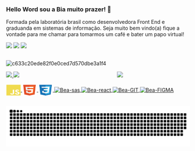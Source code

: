 <h4 align="center">
 
 ### Hello Word sou a Bia muito prazer! 👋
Formada pela laboratória brasil como desenvolvedora Front End e graduanda em sistemas de informação.
Seja muito bem vindo(a) fique a vontade para me chamar para tomarmos um café e bater um papo virtual!
 
 <a href= "www.linkedin.com/in/beatrizferraz-" target="_blank"><img src="https://img.shields.io/badge/-LinkedIn-%230077B5?style=for-the-badge&logo=linkedin&logoColor=white" target="_blank"></a> 
  <a href="https://www.instagram.com/trizferraz/" target="_blank"><img src="https://img.shields.io/badge/-Instagram-%23E4405F?style=for-the-badge&logo=instagram&logoColor=white" target="_blank"></a>
  <a href = "mailto:beaferraz.contato@gmail.com"><img src="https://img.shields.io/badge/-Gmail-%23333?style=for-the-badge&logo=gmail&logoColor=white" target="_blank"></a>

 ##
 
![c633c20ede82f0e0ced7d570dbe3a1f4](https://media.giphy.com/media/paTz7UZbPfTZFRYnnB/giphy.gif)




 <div>
  <a href="https://github.com/bea-ferraz">
  <img height="150em" src="https://github-readme-stats.vercel.app/api?username=bea-ferraz&show_icons=true&theme=dracula&include_all_commits=true&count_private=true"/>
  <img height="150em" src="https://github-readme-stats.vercel.app/api/top-langs/?username=bea-ferraz&layout=compact&langs_count=7&theme=dracula"/>
  <img align="right" min-width="200px" max-width="250px" width="200px" src="https://media.giphy.com/media/UoLt6Tm8wlSnWGfSFs/giphy.gif"> 
 </div>
 
<div style="display: inline_block"><br>
  <img align="center" alt="Bea-Js" height="30" width="40" src="https://raw.githubusercontent.com/devicons/devicon/master/icons/javascript/javascript-plain.svg">
  <img align="center" alt="Bea-HTML" height="30" width="40" src="https://raw.githubusercontent.com/devicons/devicon/master/icons/html5/html5-original.svg">
  <img align="center" alt="Bea-CSS" height="30" width="40" src="https://raw.githubusercontent.com/devicons/devicon/master/icons/css3/css3-original.svg">
  <img align="center" alt="Bea-sas" height="30" width="40" src="https://cdn.jsdelivr.net/gh/devicons/devicon/icons/sass/sass-original.svg" />
  <img align="center" alt="Bea-react" height="30" width="40" src="https://cdn.jsdelivr.net/gh/devicons/devicon/icons/react/react-original-wordmark.svg"/>
  <img align="center" alt="Bea-GIT" height="30" width="40" src="https://cdn.jsdelivr.net/gh/devicons/devicon/icons/git/git-plain-wordmark.svg">
  <img align="center" alt="Bea-FIGMA" height="30" width="40" src="https://cdn.jsdelivr.net/gh/devicons/devicon/icons/figma/figma-original.svg">

  
</div>
  
  ##
  
  ![Snake animation](https://github.com/bea-ferraz/bea-ferraz/blob/output/github-contribution-grid-snake.svg)
